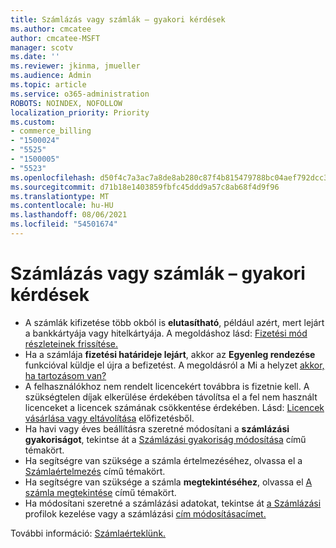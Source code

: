 ```yaml
---
title: Számlázás vagy számlák – gyakori kérdések
ms.author: cmcatee
author: cmcatee-MSFT
manager: scotv
ms.date: ''
ms.reviewer: jkinma, jmueller
ms.audience: Admin
ms.topic: article
ms.service: o365-administration
ROBOTS: NOINDEX, NOFOLLOW
localization_priority: Priority
ms.custom:
- commerce_billing
- "1500024"
- "5525"
- "1500005"
- "5523"
ms.openlocfilehash: d50f4c7a3ac7a8de8ab280c87f4b815479788bc04aef792dcc3e503bed5b2f03
ms.sourcegitcommit: d71b18e1403859fbfc45ddd9a57c8ab68f4d9f96
ms.translationtype: MT
ms.contentlocale: hu-HU
ms.lasthandoff: 08/06/2021
ms.locfileid: "54501674"
---
```

# <a name="billing-or-invoice-faq"></a>Számlázás vagy számlák – gyakori kérdések

- A számlák kifizetése több okból is **elutasítható**, például azért, mert lejárt a bankkártyája vagy hitelkártyája. A megoldáshoz lásd: [Fizetési mód részleteinek frissítése.](/microsoft-365/commerce/billing-and-payments/manage-payment-methods#update-payment-method-details)
- Ha a számlája **fizetési határideje lejárt**, akkor az **Egyenleg rendezése** funkcióval küldje el újra a befizetést. A megoldásról a Mi a helyzet [akkor, ha tartozásom van?](/microsoft-365/commerce/billing-and-payments/pay-for-your-subscription#what-if-i-have-an-outstanding-balance)
- A felhasználókhoz nem rendelt licencekért továbbra is fizetnie kell. A szükségtelen díjak elkerülése érdekében távolítsa el a fel nem használt licenceket a licencek számának csökkentése érdekében. Lásd: [Licencek vásárlása vagy eltávolítása](/microsoft-365/commerce/licenses/buy-licenses) előfizetésből.
- Ha havi vagy éves beállításra szeretné módosítani a **számlázási gyakoriságot**, tekintse át a [Számlázási gyakoriság módosítása](/microsoft-365/commerce/billing-and-payments/change-payment-frequency) című témakört.
- Ha segítségre van szüksége a számla értelmezéséhez, olvassa el a [Számlaértelmezés](/microsoft-365/commerce/billing-and-payments/understand-your-invoice2) című témakört.
- Ha segítségre van szüksége a számla **megtekintéséhez**, olvassa el [A számla megtekintése](/microsoft-365/commerce/billing-and-payments/view-your-bill-or-invoice) című témakört.
- Ha módosítani szeretné a számlázási adatokat, tekintse át [a Számlázási](/microsoft-365/commerce/billing-and-payments/manage-billing-profiles) profilok kezelése vagy a számlázási [cím módosításacímet.](/microsoft-365/commerce/billing-and-payments/change-your-billing-addresses)

További információ: [Számlaérteklünk.](/microsoft-365/commerce/billing-and-payments/understand-your-invoice2)